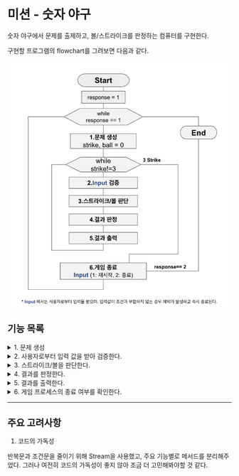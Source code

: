 # 미션 - 숫자 야구

숫자 야구에서 문제를 출제하고, 볼/스트라이크를 판정하는 컴퓨터를 구현한다. 

구현할 프로그램의 flowchart를 그려보면 다음과 같다. 

![image](flowchart.png)


## 기능 목록

<details>
<summary>1. 문제 생성</summary>
<div markdown="1">

1~9 사이의 **서로 다른 임의의 수 3개를 선택**한다.

`camp.nextstep.edu.missionutils.Randoms`의 `pickNumberInRange()`를 활용

</div>
</details>
<details>
<summary>2. 사용자로부터 입력 값을 받아 검증한다. </summary>
<div markdown="1">

`camp.nextstep.edu.missionutils.Console`의 `readLine()`을 활용해 사용자로부터 입력받는다.

사용자는 3개의 중복되지 않는 숫자를 연속하여 입력해야 한다. 이외의 입력이 들어오면 예외를 발생시킨다.

2-1. 사용자가 잘못된 값을 입력할 경우, `IllegalArgumentException`을 발생시킨 후 애플리케이션을 종료한다.

2-2. 사용자가 올바른 값을 입력한 경우, 3을 진행한다.

</div>
</details>

<details>
<summary>3. 스트라이크/볼을 판단한다. </summary>
<div markdown="1">

3-1. 정답에 해당하는 숫자가 적절한 위치에 있으면 '스트라이크' 로 판정한다.

3-2. 정답에 해당하는 숫자가 존재하나, 부적절한 위치에 있는 경우 '볼' 로 판정한다.

</div>
</details>
<details>
<summary> 4. 결과를 판정한다. </summary>
<div markdown="1">

모든 입력값에 대해 다음을 조사한다.

4-1. 입력받은 값이 문제 내에 존재하고, 같은 인덱스에 있으면 스트라이크 값을 1 증가시킨다.

4-2. 입력받은 값이 문제 내에 존재하고, 다른 인덱스에 있으면 볼 값을 1 증가시킨다.

</div>
</details>

<details>
<summary> 5. 결과를 출력한다. </summary>
<div markdown="1">

5-1. 스트라이크와 볼이 모두 0이면, "낫싱"을 출력한다.

5-2. 볼이 0 이상이면, 볼 개수를 출력한다.

5-3. 스트라이크가 0 이상이면, 스트라이크 개수를 출력한다.
</div>
</details>
<details>
<summary> 6. 게임 프로세스의 종료 여부를 확인한다.  </summary>
<div markdown="1">

사용자로부터 값을 입력받는다. 

6-1. 1을 입력받은 경우 1로 돌아간다.

6-2. 2를 입력받은 경우 게임 프로세스를 종료한다.

6-3. 1과 2를 제외한 값을 입력받은 경우, `IllegalArgumentException`을 발생시킨 후 애플리케이션을 종료한다.
</div>
</details>


---

## 주요 고려사항

1. 코드의 가독성

반복문과 조건문을 줄이기 위해 Stream을 사용했고, 주요 기능별로 메서드를 분리해주었다.
그러나 여전히 코드의 가독성이 좋지 않아 조금 더 고민해봐야할 것 같다.
